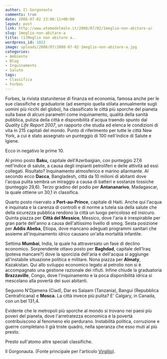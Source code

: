 ```yaml
---
author: Il Gorgonauta
comments: true
date: 2008-07-02 13:06:11+00:00
layout: post
link: http://www.atomodelmale.it/2008/07/02/1meglio-non-abitare-a/
slug: 1meglio-non-abitare-a
title: (1)Meglio non abitare a..
wordpress_id: 1022
image: uploads/2008/07/2008-07-02-1meglio-non-abitare-a.jpg
categories:
- Ambiente
- Blog
- Inquinamento
- Salute
tags:
- Classifica
- Forbes
---
```


Forbes, la rivista statunitense di finanza ed economia, famosa anche per le sue classifiche e graduatorie (ad esempio quella stilata annualmente sugli uomini più ricchi del globo), ha classificato le città più sporche del pianeta sulla base di alcuni parametri come inquinamento, qualità della sanità pubblica, pulizia della città e disponibilità d'acqua traendo spunto dal _Quality Life Report 2007_, un rapporto che studia ed elenca le condizioni di vita in 215 capitali del mondo. Punto di riferimento per tutte le città New York, a cui è stato assegnato un punteggio di 100 nell'indice di Salute e Igiene.

Ecco in negativo le prime 10.

Al primo posto **Baku,** capitale dell'Azerbaigian, con punteggio 27,6 nell'indice di salute, a causa  degli impianti petroliferi e delle attività ad essi collegati. Risultato? Inquinamento atmosferico e marino allarmante. Al secondo ecco **Dacca**, Bangladesh, città da 10 milioni di abitanti dove l'acqua pulita sembra un miraggio a causa di batteri e sostanze tossiche (punteggio 29,6). Terzo gradino del podio per **Antananarivo**, Madagascar, la quale ottiene un 30,1 in classifica.

Quarto posto riservato a **Port-au-Prince**, capitale di Haiti. Anche qui l'acqua è inquinata e la carenza di controlli e di norme a tutela sia della salute che della sicurezza pubblica  rendono la città un luogo pericoloso ed insicuro. Quinta piazza per **Città del Messico**, Messico, dove l'aria è irrespirabile per gran parte dell'anno a causa dell'altissimo livello di smog. Sesta posizione per **Addis Abeba**, Etiopa, dove mancano adeguati programmi sanitari  che assieme all'inquinamento idrico causano un'alta mortalità infantile.

Settima **Mumbai**, India, la quale ha attraversato un fase di declino economico. Sorprendente ottavo posto per **Baghdad**, capitale dell'Iraq (poteva mancare?) dove la sporcizia dell'aria e dell'acqua si aggiunge all'instabile situazione politica e militare. Nona piazza per **Almaty**, Kazakistan. Qui allo sviluppo economico legato al petrolio non si è accompagnato una gestione razionale dei rifiuti. Infine chiude la graduatoria **Brazzaville**, Congo, dove l'inquinamento e la poca disponibilità idrica si mescolano alla povertà dei suoi abitanti.

Seguono N'Djamena (Ciad), Dar es Salaam (Tanzania), Bangui (Repubblica Centrafricana) e **Mosca.** La città invece più pulita? E' Calgary, in Canada, con un bel 131,4.

Evidente che le metropoli più sporche al mondo si trovano nei paesi più poveri del pianeta, dove l'arretratezza economica e la povertà contribuiscono al fenomeno elo perdurano. Instabilità politica, corruzione e guerre completano il già triste quadro, nella speranza che esso muti al più presto.

Presto sull'atomo altre speciali classifiche.

Il Gorgonauta. (Fonte principale per l'articolo [Virgilio](http://notizie.alice.it/tecnologia/citta_piu_sporche.html)).
